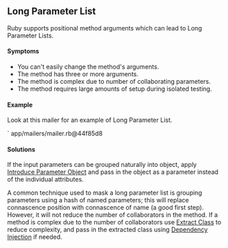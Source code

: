 ## Long Parameter List

Ruby supports positional method arguments which can lead to Long Parameter Lists.

#### Symptoms

* You can't easily change the method's arguments.
* The method has three or more arguments.
* The method is complex due to number of collaborating parameters.
* The method requires large amounts of setup during isolated testing.

#### Example

Look at this mailer for an example of Long Parameter List.

` app/mailers/mailer.rb@44f85d8

#### Solutions

If the input parameters can be grouped naturally into object, apply 
[Introduce Parameter Object](#introduce-parameter-object) and pass in the object 
as a parameter instead of the individual attributes.

A common technique used to mask a long parameter list is grouping parameters using a
 hash of named parameters; this will replace connascence position with connascence 
of name (a good first step). 
However, it will not reduce the number of collaborators in the method.
If a method is complex due to the number of collaborators use 
[Extract Class](#extract-class) to reduce complexity, and pass in the extracted 
class using [Dependency Injection](#dependency-injection) if needed.

